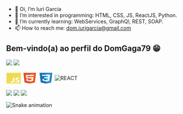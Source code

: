 - 👋 Oi, I’m Iuri Garcia
- 👀 I’m interested in programming: HTML, CSS, JS, ReactJS, Python.
- 🌱 I’m currently learning: WebServices, GraphQl, REST, SOAP.
- 📫 How to reach me: dom.iurigarcia@gmail.com


## Bem-vindo(a) ao perfil do DomGaga79 😁
<a href=# style="text-decoration:none">
 <div>
  <img height="180em" src="https://github-readme-stats.vercel.app/api?username=domgaga79&show_icons=true&theme=tokyonight&include_all_commits=true&count_private=true"/>
  <img height="180em" src="https://github-readme-stats.vercel.app/api/top-langs/?username=domgaga79&layout=compact&langs_count=6&theme=tokyonight"/>
</div>
<div style="display: inline_block"><br>
  <img align="center" alt="Js" height="30" width="40" src="https://raw.githubusercontent.com/devicons/devicon/master/icons/javascript/javascript-plain.svg">
  <img align="center" alt="HTML" height="30" width="40" src="https://raw.githubusercontent.com/devicons/devicon/master/icons/html5/html5-original.svg">
  <img align="center" alt="CSS" height="30" width="40" src="https://raw.githubusercontent.com/devicons/devicon/master/icons/css3/css3-original.svg">
  <img align="center" alt="REACT" height="30" width="40" src="https://cdn.jsdelivr.net/gh/devicons/devicon/icons/react/react-original.svg" />
          
</div>
 
 <br>
 
<div> 
  <a href="https://www.youtube.com/channel/UCOai6C78v-Gu8u5EquTJFbQ" target="_blank"><img src="https://img.shields.io/badge/YouTube-FF0000?style=for-the-badge&logo=youtube&logoColor=white" target="_blank"></a>
  <a href = "mailto:dom.iurigarcia@gmail.com"><img src="https://img.shields.io/badge/-Gmail-%23333?style=for-the-badge&logo=gmail&logoColor=white" target="_blank"></a>
  <a href="https://www.linkedin.com/in/iuri-garcia-246858237/" target="_blank"><img src="https://img.shields.io/badge/-LinkedIn-%230077B5?style=for-the-badge&logo=linkedin&logoColor=white" target="_blank"></a>
 
  ![Snake animation](https://github.com/domgaga79/domgaga79/blob/output/github-contribution-grid-snake.svg)

</div>
 </a>
